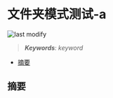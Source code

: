 文件夹模式测试-a
===
<!--START_SECTION:badge-->

![last modify](https://img.shields.io/static/v1?label=last%20modify&message=2025-07-30%2014%3A58%3A21&color=yellowgreen&style=flat-square)

<!--END_SECTION:badge-->
<!--info
top: false
hidden: true
-->

> ***Keywords**: keyword*

<!--START_SECTION:toc-->
- [摘要](#摘要)
<!--END_SECTION:toc-->


## 摘要